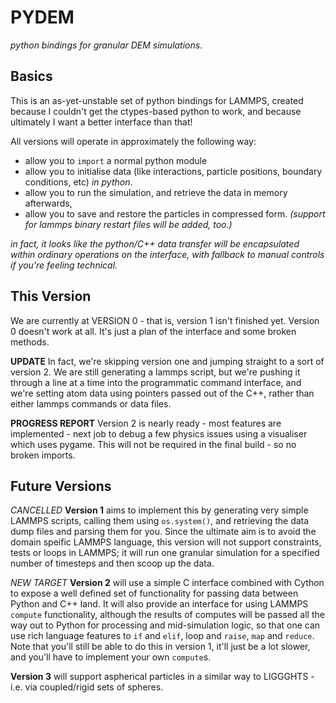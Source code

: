 PYDEM
=====
 
*python bindings for granular DEM simulations.*

Basics
------

This is an as-yet-unstable set of python bindings for LAMMPS, created because I couldn't get the ctypes-based python to work, and because ultimately I want a better interface than that!

All versions will operate in approximately the following way:

* allow you to `import` a normal python module
* allow you to initialise data (like interactions, particle positions, boundary conditions, etc) *in python*.
* allow you to run the simulation, and retrieve the data in memory afterwards,
* allow you to save and restore the particles in compressed form. *(support for lammps binary restart files will be added, too.)*

*in fact, it looks like the python/C++ data transfer will be encapsulated within ordinary operations on the interface, with fallback to manual controls if you're feeling technical.*

This Version
------------

We are currently at VERSION 0 - that is, version 1 isn't finished yet. Version 0 doesn't work at all. It's just a plan of the interface and some broken methods.

**UPDATE** In fact, we're skipping version one and jumping straight to a sort of version 2. We are still generating a lammps script, but we're pushing it through a line at a time into the programmatic command interface, and we're setting atom data using pointers passed out of the C++, rather than either lammps commands or data files.

**PROGRESS REPORT** Version 2 is nearly ready - most features are implemented - next job to debug a few physics issues using a visualiser which uses pygame. This will not be required in the final build - so no broken imports.

Future Versions
---------------

*CANCELLED*
**Version 1** aims to implement this by generating very simple LAMMPS scripts, calling them using `os.system()`, and retrieving the data dump files and parsing them for you.
Since the ultimate aim is to avoid the domain speific LAMMPS language, this version will not support constraints, tests or loops in LAMMPS; it will run one granular simulation for a specified number of timesteps and then scoop up the data.

*NEW TARGET*
**Version 2** will use a simple C interface combined with Cython to expose a well defined set of functionality for passing data between Python and C++ land.
It will also provide an interface for using LAMMPS `compute` functionality, although the results of computes will be passed all the way out to Python for processing and mid-simulation logic, so that one can use rich language features to `if` and `elif`, loop and `raise`, `map` and `reduce`. Note that you'll still be able to do this in version 1, it'll just be a lot slower, and you'll have to implement your own `compute`s.

**Version 3** will support aspherical particles in a similar way to LIGGGHTS - i.e. via coupled/rigid sets of spheres.
